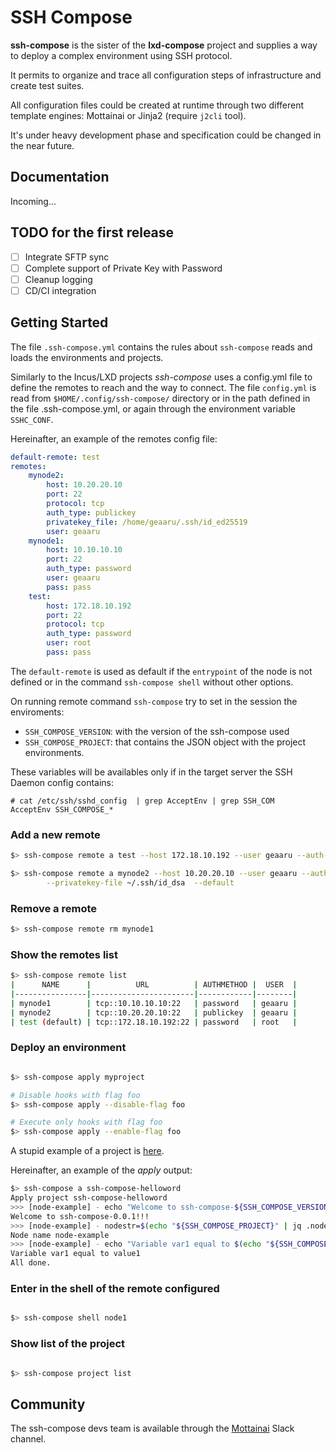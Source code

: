 # SSH Compose

**ssh-compose** is the sister of the **lxd-compose** project and supplies a way to deploy a complex environment
using SSH protocol.

It permits to organize and trace all configuration steps of infrastructure and create test suites.

All configuration files could be created at runtime through two different template engines: Mottainai or Jinja2 (require `j2cli` tool).

It's under heavy development phase and specification could be changed in the near future.

## Documentation

Incoming...

## TODO for the first release

- [ ] Integrate SFTP sync
- [ ] Complete support of Private Key with Password
- [ ] Cleanup logging
- [ ] CD/CI integration

## Getting Started

The file `.ssh-compose.yml` contains the rules about `ssh-compose` reads and loads the environments and projects.

Similarly to the Incus/LXD projects *ssh-compose* uses a config.yml file to define the remotes to reach and the way to connect.
The file `config.yml` is read from `$HOME/.config/ssh-compose/` directory or in the path defined in the file .ssh-compose.yml,
or again through the environment variable `SSHC_CONF`.

Hereinafter, an example of the remotes config file:

```yaml
default-remote: test
remotes:
    mynode2:
        host: 10.20.20.10
        port: 22
        protocol: tcp
        auth_type: publickey
        privatekey_file: /home/geaaru/.ssh/id_ed25519
        user: geaaru
    mynode1:
        host: 10.10.10.10
        port: 22
        auth_type: password
        user: geaaru
        pass: pass
    test:
        host: 172.18.10.192
        port: 22
        protocol: tcp
        auth_type: password
        user: root
        pass: pass
```

The `default-remote` is used as default if the `entrypoint` of the node is not defined or in the command
`ssh-compose shell` without other options.

On running remote command `ssh-compose` try to set in the session the enviroments:

- `SSH_COMPOSE_VERSION`: with the version of the ssh-compose used
- `SSH_COMPOSE_PROJECT`: that contains the JSON object with the project environments.

These variables will be availables only if in the target server the SSH Daemon config contains:

```
# cat /etc/ssh/sshd_config  | grep AcceptEnv | grep SSH_COM
AcceptEnv SSH_COMPOSE_*

```

### Add a new remote

```bash
$> ssh-compose remote a test --host 172.18.10.192 --user geaaru --auth-method password --pass pass

$> ssh-compose remote a mynode2 --host 10.20.20.10 --user geaaru --auth-method publickey \
        --privatekey-file ~/.ssh/id_dsa  --default
```

### Remove a remote

```bash
$> ssh-compose remote rm mynode1
```

### Show the remotes list

```bash
$> ssh-compose remote list
|      NAME      |          URL          | AUTHMETHOD |  USER  |
|----------------|-----------------------|------------|--------|
| mynode1        | tcp::10.10.10.10:22   | password   | geaaru |
| mynode2        | tcp::10.20.20.10:22   | publickey  | geaaru |
| test (default) | tcp::172.18.10.192:22 | password   | root   |

```

### Deploy an environment

```bash

$> ssh-compose apply myproject

# Disable hooks with flag foo
$> ssh-compose apply --disable-flag foo

# Execute only hooks with flag foo
$> ssh-compose apply --enable-flag foo

```

A stupid example of a project is [here](https://raw.githubusercontent.com/MottainaiCI/ssh-compose/master/contrib/envs/example.yaml).

Hereinafter, an example of the *apply* output:

```bash
$> ssh-compose a ssh-compose-helloword
Apply project ssh-compose-helloword
>>> [node-example] - echo "Welcome to ssh-compose-${SSH_COMPOSE_VERSION}!!!" - ☕ 
Welcome to ssh-compose-0.0.1!!!
>>> [node-example] - nodestr=$(echo "${SSH_COMPOSE_PROJECT}" | jq .node -r) ; echo "Node name $(echo "${nodestr}" | jq .name -r)" - ☕ 
Node name node-example
>>> [node-example] - echo "Variable var1 equal to $(echo "${SSH_COMPOSE_PROJECT}" | jq .var1 -r)" - ☕ 
Variable var1 equal to value1
All done.

```

### Enter in the shell of the remote configured

```bash

$> ssh-compose shell node1

```

### Show list of the project

```bash

$> ssh-compose project list

```

## Community

The ssh-compose devs team is available through the [Mottainai](https://join.slack.com/t/mottainaici/shared_invite/zt-zdmrc651-IvxE9j~TT5ssv_CVo51uZg) Slack channel.
